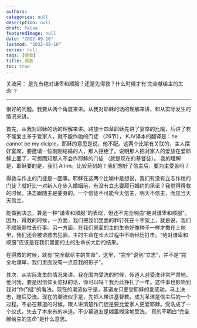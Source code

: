 ```yaml
---
authors:
categories: null
description: null
draft: false
featuredImage: null
date: "2022-09-16"
lastmod: "2022-09-16"
series: null
tags: [得救]
title: 得救
toc: true
---
```

关波问： 是先有绝对谦卑和顺服？还是先得救？什么时候才有‘完全献给主的生命’？
<!--more-->
---

很好的问题。我要从两个角度来讲。从我对耶稣的话的理解来讲，和从实际发生的情况来讲。

首先，从我对耶稣的话的理解来讲。路加十四章耶稣先讲了宴席的比喻，后讲了若不能爱主多于爱家人，就不能作祂的门徒 （26节）， KJV译本的翻译是：he cannot be my diciple，耶稣的意思是说，他不配。这两个比喻有关联的，主人摆好宴席，要邀请一位刚刚结婚的人，那人拒绝了。说明那人把对家人的爱放在爱耶稣上面了，可想而知那人不会作耶稣的门徒 （就是现在的基督徒）。 我的理解是，耶稣要的是，我们 All-in。比较苛刻的！我们想好了信主后，要为主受苦吗？

得救与作主的门徒是一回事。耶稣在这两个比喻中是想说，我们有没有立志作祂的门徒？就好比一对新人在步入婚姻前，有没有立志要履行婚约的承诺？我觉得得救的时候，决志跟随主是委身的。一个信徒不可能今天信主，明天不信主，而应当天天信主。

能做到决志，算是一种“谦卑和顺服”的表现，但还不完全明白“绝对谦卑和顺服”。因为，得救的时候，一方面，我们把我们里面的罪钉死在十字架上，就是说，我们不顺服罪性去行事。另一方面，在我们里面的主的生命好像种子一样才撒在土地里，我们还会被诱惑去犯罪，主的生命在长大过程中不断经历打击。“绝对谦卑和顺服”应该是在我们里面的主的生命长大后的结果。

在得救的时候，就有“完全献给主的生命”，这里，“完全”说到“立志”，并不是“完全地谦卑，我们里面没有一点自我的影子”。

其次，从实际发生的情况来讲。我在国内受洗的时候，传道人对受洗非常严肃地。他问我，要是因信仰关监狱的话，你可以吗？我为此挣扎了一年。这件事也影响到我对“作门徒”的看法。现在的潮流似乎是，慕道友只要受耶稣的爱感动，马上决志，随后受洗。现在的潮流似乎是，先把人带进基督教，成为圣洁是信主后的一个过程。不必在慕道的时候，跟人讲清楚作门徒是要比爱家人更爱耶稣。受洗成了一个仪式，失去了本来有的味道。不少慕道友是糊里糊涂地受洗， 真的不明白“完全献给主的生命”是什么意思。

